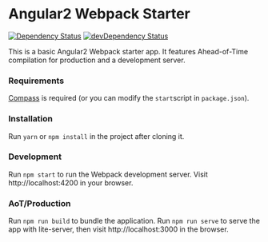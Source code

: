 # Angular2 Webpack Starter
[![Dependency Status](https://img.shields.io/david/jh-code/angular2-webpack-starter.svg)](https://david-dm.org/jh-code/angular2-webpack-starter)
[![devDependency Status](https://img.shields.io/david/dev/jh-code/angular2-webpack-starter.svg)](https://david-dm.org/jh-code/angular2-webpack-starter?type=dev)

This is a basic Angular2 Webpack starter app. It features Ahead-of-Time compilation for production and a development server.

### Requirements

[Compass](http://compass-style.org) is required (or you can modify the `start`script in `package.json`).

### Installation

Run `yarn` or `npm install` in the project after cloning it.

### Development

Run `npm start` to run the Webpack development server. Visit http://localhost:4200 in your browser.

### AoT/Production

Run `npm run build` to bundle the application. Run `npm run serve` to serve the app with lite-server, then visit http://localhost:3000 in the browser.
